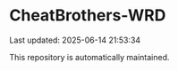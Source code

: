# CheatBrothers-WRD

Last updated: 2025-06-14 21:53:34

This repository is automatically maintained.
